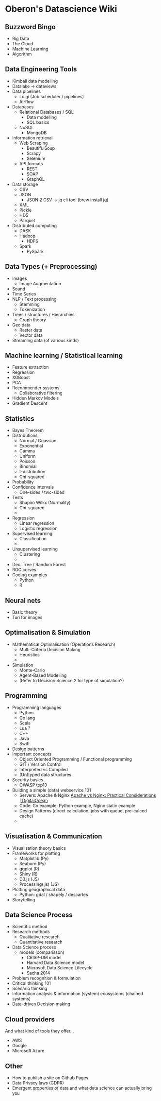 # Oberon's Datascience Wiki


## Buzzword Bingo
- Big Data
- The Cloud
- Machine Learning
- Algorithm

## Data Engineering Tools
- Kimball data modelling
- Datalake -> dataviews
- Data pipelines
	- Luigi (Job scheduler / pipelines)
	- Airflow
- Databases
	- Relational Databases / SQL
		- Data modelling
		- SQL basics
	- NoSQL
		- MongoDB
- Information retrieval
	- Web Scraping
		- BeautifulSoup
		- Scrapy
		- Selenium
	- API formats
		- REST
		- SOAP
		- GraphQL
- Data storage
	- CSV
	- JSON
		- JSON 2 CSV -> jq cli tool (brew install jq)
	- XML
	- Pickle
	- HD5
	- Parquet
- Distributed computing
	- DASK
	- Hadoop
		- HDFS
	- Spark
		- PySpark

## Data Types (+ Preprocessing)
- Images
	- Image Augmentation
- Sound
- Time Series
- NLP / Text processing
	- Stemming
	- Tokenization
- Trees / structures / Hierarchies
	- Graph theory
- Geo data
	- Raster data
	- Vector data
- Streaming data (of various kinds)

## Machine learning / Statistical learning
- Feature extraction
- Regression
- XGBoost
- PCA
- Recommender systems
	- Collaborative filtering
- Hidden Markov Models
- Gradient Descent

## Statistics
- Bayes Theorem
- Distributions
	- Normal / Guassian
	- Exponential
	- Gamma
	- Uniform
	- Poisson
	- Binomial
	- t-distribution
	- Chi-squared
- Probability
- Confidence intervals
	- One-sides / two-sided
- Tests
	- Shapiro Wilkx (Normality)
	- Chi-squared
	- 
- Regression
	- Linear regression
	- Logistic regression
- Supervised learning
	- Classification
	- 
- Unsupervised learning
	- Clustering
	- 
- Dec. Tree / Random Forest
- ROC curves
- Coding examples
	- Python
	- R

## Neural nets
- Basic theory
- Turi for images

## Optimalisation & Simulation
- Mathematical Optimalisation (Operations Research)
	- Multi-Criteria Decision Making
	- Heuristics
	- 
- Simulation
	- Monte-Carlo
	- Agent-Based Modelling
	- (Refer to Decision Science 2 for type of simulation?)


## Programming
- Programming languages
	- Python
	- Go lang
	- Scala
	- Lua ?
	- C++
	- Java
	- Swift
- Design patterns
- Important concepts
	- Object Oriented Programming / Functional programming
	- GIT / Version Control
	- Interpreted vs Compiled
	- (Un)typed data structures
- Security basics
	- OWASP top10
- Building a simple (data) webservice 101
	- Servers: Apache & Nginx [Apache vs Nginx: Practical Considerations | DigitalOcean](https://www.digitalocean.com/community/tutorials/apache-vs-nginx-practical-considerations)
	- Code: Go example, Python example, Nginx static example
	- Design Patterns (direct calculation, jobs with queue, pre-calced cache)
	- 

## Visualisation & Communication
- Visualisation theory basics
- Frameworks for plotting
	- Matplotlib (Py)
	- Seaborn (Py)
	- ggplot (R)
	- Shiny (R)
	- D3.js (JS)
	- Processing(.js) (JS)
- Plotting geographical data
	- Python: gdal / shapely / descartes
- Storytelling

## Data Science Process
- Scientific method
- Research methods
	- Qualitative research
	- Quantitative research
- Data Science process 
	- models (comparisson)
		- CRISP-DM model
		- Harvard Data Science model
		- Microsoft Data Science Lifecycle
		- Sacha 2014
- Problem recognition & formulation
- Critical thinking 101
- Scenario thinking
- Information analysis & information (system) ecosystems (chained systems)
- Data-driven Decision making


## Cloud providers
And what kind of tools they offer...
- AWS
- Google
- Microsoft Azure

## Other
- How to publish a site on Github Pages
- Data Privacy laws (GDPR)
- Emergent properties of data and what data science can actually bring you